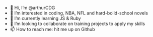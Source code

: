 - 👋 Hi, I’m @arthurCDG
- 👀 I’m interested in coding, NBA, NFL and hard-boild-school novels
- 🌱 I’m currently learning JS & Ruby
- 💞️ I’m looking to collaborate on training projects to apply my skills
- 📫 How to reach me: hit me up on Github

<!---
arthurCDG/arthurCDG is a ✨ special ✨ repository because its `README.md` (this file) appears on your GitHub profile.
You can click the Preview link to take a look at your changes.
--->
